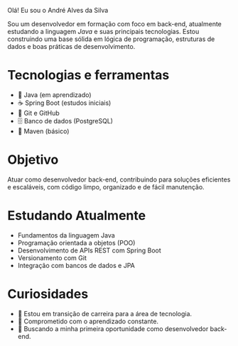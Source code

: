 Olá! Eu sou o André Alves da Silva

Sou um desenvolvedor em formação com foco em back-end, atualmente estudando a linguagem *Java* e suas principais tecnologias.
Estou construindo uma base sólida em lógica de programação, estruturas de dados e boas práticas de desenvolvimento.

# Tecnologias e ferramentas 
- 📌 Java (em aprendizado)
- ☕ Spring Boot (estudos iniciais)
- 🔄 Git e GitHub
- 🗄️ Banco de dados (PostgreSQL)
- 📘 Maven (básico)

# Objetivo
Atuar como desenvolvedor back-end, contribuindo para soluções eficientes e escaláveis, com código limpo, organizado e de fácil manutenção.

# Estudando Atualmente
- Fundamentos da linguagem Java
- Programação orientada a objetos (POO)
- Desenvolvimento de APIs REST com Spring Boot
- Versionamento com Git
- Integração com bancos de dados e JPA

# Curiosidades

- 🌱 Estou em transição de carreira para a área de tecnologia.
- 📌 Comprometido com o aprendizado constante.
- 🎯 Buscando a minha primeira oportunidade como desenvolvedor back-end.
